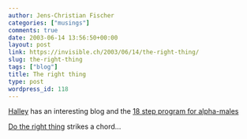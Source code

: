 ```yaml
---
author: Jens-Christian Fischer
categories: ["musings"]
comments: true
date: 2003-06-14 13:56:50+00:00
layout: post
link: https://invisible.ch/2003/06/14/the-right-thing/
slug: the-right-thing
tags: ["blog"]
title: The right thing
type: post
wordpress_id: 118
---
```


[Halley](https://www.halleyscomment.blogspot.com/) has an interesting blog and the [18 step program for alpha-males](https://www.halleyscomment.blogspot.com/2003_01_19_halleyscomment_archive.html#90227857)

[Do the right thing](https://www.halleyscomment.blogspot.com/2003_01_19_halleyscomment_archive.html#90227857) strikes a chord...
